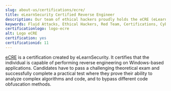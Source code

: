 ```yaml
---
slug: about-us/certifications/ecre/
title: eLearnSecurity Certified Reverse Engineer
description: Our team of ethical hackers proudly holds the eCRE (eLearnSecurity Certified Reverse Engineer) certification, among many others.
keywords: Fluid Attacks, Ethical Hackers, Red Team, Certifications, Cybersecurity, Pentesters, Whitehat Hackers, ECRE
certificationlogo: logo-ecre
alt: Logo eCRE
certification: yes
certificationid: 11
---
```


[eCRE](https://elearnsecurity.com/product/ecre-certification/)
is a certification created by eLearnSecurity.
It certifies
that the individual is capable of performing reverse engineering
on Windows-based applications.
Candidates have to pass a challenging theoretical exam
and successfully complete a practical test
where they prove their ability to analyze complex algorithms and code,
and to bypass different code obfuscation methods.

